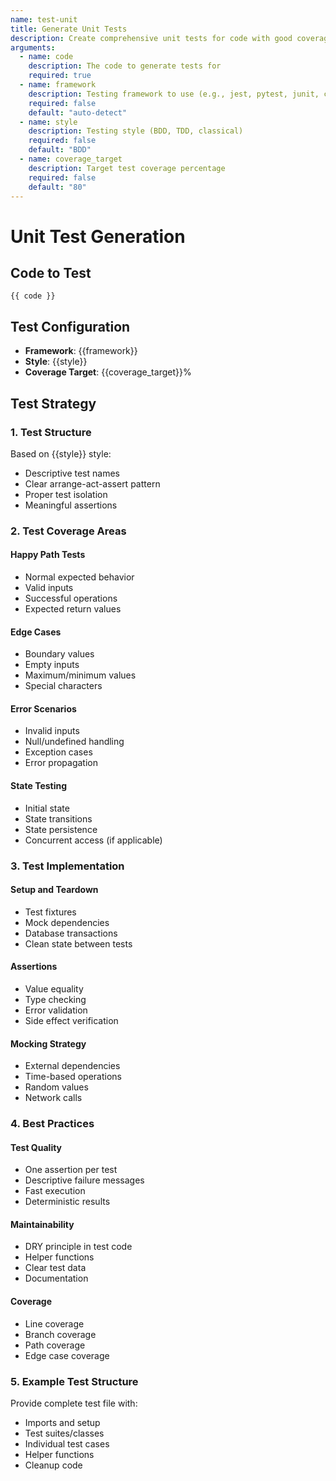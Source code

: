 ```yaml
---
name: test-unit
title: Generate Unit Tests
description: Create comprehensive unit tests for code with good coverage
arguments:
  - name: code
    description: The code to generate tests for
    required: true
  - name: framework
    description: Testing framework to use (e.g., jest, pytest, junit, cargo test)
    required: false
    default: "auto-detect"
  - name: style
    description: Testing style (BDD, TDD, classical)
    required: false
    default: "BDD"
  - name: coverage_target
    description: Target test coverage percentage
    required: false
    default: "80"
---
```


# Unit Test Generation

## Code to Test
```
{{ code }}
```

## Test Configuration
- **Framework**: {{framework}}
- **Style**: {{style}}
- **Coverage Target**: {{coverage_target}}%

## Test Strategy

### 1. Test Structure
Based on {{style}} style:
- Descriptive test names
- Clear arrange-act-assert pattern
- Proper test isolation
- Meaningful assertions

### 2. Test Coverage Areas

#### Happy Path Tests
- Normal expected behavior
- Valid inputs
- Successful operations
- Expected return values

#### Edge Cases
- Boundary values
- Empty inputs
- Maximum/minimum values
- Special characters

#### Error Scenarios
- Invalid inputs
- Null/undefined handling
- Exception cases
- Error propagation

#### State Testing
- Initial state
- State transitions
- State persistence
- Concurrent access (if applicable)

### 3. Test Implementation

#### Setup and Teardown
- Test fixtures
- Mock dependencies
- Database transactions
- Clean state between tests

#### Assertions
- Value equality
- Type checking
- Error validation
- Side effect verification

#### Mocking Strategy
- External dependencies
- Time-based operations
- Random values
- Network calls

### 4. Best Practices

#### Test Quality
- One assertion per test
- Descriptive failure messages
- Fast execution
- Deterministic results

#### Maintainability
- DRY principle in test code
- Helper functions
- Clear test data
- Documentation

#### Coverage
- Line coverage
- Branch coverage
- Path coverage
- Edge case coverage

### 5. Example Test Structure
Provide complete test file with:
- Imports and setup
- Test suites/classes
- Individual test cases
- Helper functions
- Cleanup code